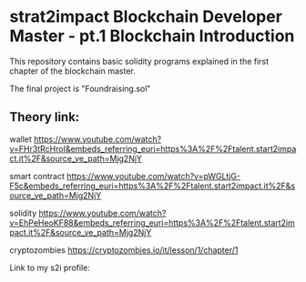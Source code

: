 # strat2impact Blockchain Developer Master - pt.1 Blockchain Introduction

This repository contains basic solidity programs explained in the first chapter of the blockchain master.

The final project is "Foundraising.sol"


## Theory link:

wallet
https://www.youtube.com/watch?v=FHr3tRcHroI&embeds_referring_euri=https%3A%2F%2Ftalent.start2impact.it%2F&source_ve_path=Mjg2NjY

smart contract 
https://www.youtube.com/watch?v=pWGLtjG-F5c&embeds_referring_euri=https%3A%2F%2Ftalent.start2impact.it%2F&source_ve_path=Mjg2NjY

solidity
https://www.youtube.com/watch?v=EhPeHeoKF88&embeds_referring_euri=https%3A%2F%2Ftalent.start2impact.it%2F&source_ve_path=Mjg2NjY

cryptozombies
https://cryptozombies.io/it/lesson/1/chapter/1


Link to my s2i profile: 
